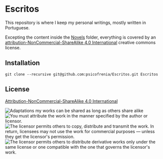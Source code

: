 # Escritos

This repository is where I keep my personal writings, mostly written in Portuguese.

Excepting the content inside the [Novels](./Novels) folder, everything is covered by an [attribution-NonCommercial-ShareAlike 4.0 International](http://creativecommons.org/licenses/by-nc-sa/4.0/) creative commons license.

## Installation

```
git clone --recursive git@github.com:psicofrenia/Escritos.git Escritos
```

## License

[Attribution-NonCommercial-ShareAlike 4.0 International](http://creativecommons.org/licenses/by-nc-sa/4.0/)

![Adaptations my works can be shared as long as others share alike](http://mirrors.creativecommons.org/presskit/icons/cc.png)
![You must attribute the work in the manner specified by the author or licensor.](http://mirrors.creativecommons.org/presskit/icons/by.png)
![The licensor permits others to copy, distribute and transmit the work. In return, licensees may not use the work for commercial purposes — unless they get the licensor's permission.](http://mirrors.creativecommons.org/presskit/icons/nc.png)
![The licensor permits others to distribute derivative works only under the same license or one compatible with the one that governs the licensor's work.](http://mirrors.creativecommons.org/presskit/icons/sa.png)